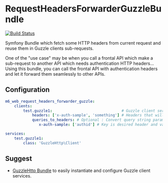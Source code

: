# RequestHeadersForwarderGuzzleBundle

[![Build Status](https://travis-ci.org/M6Web/RequestHeadersForwarderGuzzleBundle.svg?branch=master)](https://travis-ci.org/M6Web/RequestHeadersForwarderGuzzleBundle)

Symfony Bundle which fetch some HTTP headers from current request and reuse them in Guzzle clients sub-requests.

One of the "use case" may be when you call a frontal API which make a sub-request to another API which needs authentication HTTP headers... 
Using this bundle, you can call the frontal API with authentication headers and let it forward them seamlessly to other APIs.

## Configuration

```yml
m6_web_request_headers_forwarder_guzzle:
    clients:
        test.guzzle1:                               # Guzzle client service id
            headers: ['x-auth-sample', 'something'] # Headers that will be forwarded to "test.guzzle1" client requests
            queries_to_headers: # Optional : Convert query string parameters to headers then forward them
               x-auth-sample: ['authid'] # Key is desired header and value is an array of query string parameters to forward (If multiple on same request, first one will be used)

services:
    test.guzzle1:
        class: 'GuzzleHttp\Client'

```

## Suggest

- [GuzzleHttp Bundle](https://github.com/M6Web/GuzzleHttpBundle) to easily instantiate and configure Guzzle client services.

